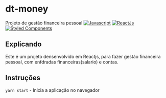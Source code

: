 # dt-money

Projeto de gestão financeira pessoal
[![Javascript](https://img.shields.io/badge/JavaScript-F7DF1E?style=for-the-badge&logo=javascript&logoColor=black)](#)
[![ReactJs](https://img.shields.io/badge/React-20232A?style=for-the-badge&logo=react&logoColor=61DAFB)](#)
[![Styled Components](https://img.shields.io/badge/styled--components-DB7093?style=for-the-badge&logo=styled-components&logoColor=white)](#)

## Explicando

Este é um projeto densenvolvido em Reactjs, para fazer gestão financeira pessoal,
com enfdradas financeiras(salario) e contas.



## Instruções

`yarn start` - Inicia a aplicação no navegador
